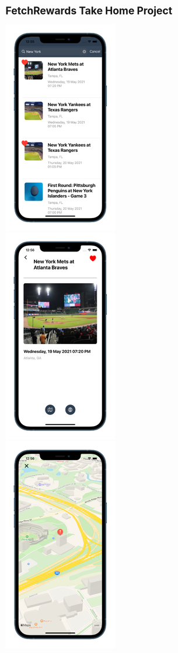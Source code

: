 # FetchRewards Take Home Project

<p float="left">
  <img src="https://github.com/JamesSedlacek/FetchRewards/blob/main/Images/search_iphone12promaxpacificblue_portrait.png" width="300" height="566">
  <img src="https://github.com/JamesSedlacek/FetchRewards/blob/main/Images/show_iphone12promaxpacificblue_portrait.png" width="300" height="566">
  <img src="https://github.com/JamesSedlacek/FetchRewards/blob/main/Images/map_iphone12promaxpacificblue_portrait.png" width="300" height="566">
</p>



